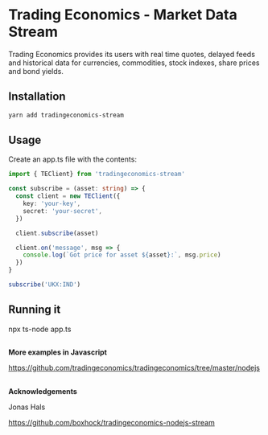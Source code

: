 # Trading Economics - Market Data Stream

Trading Economics provides its users with real time quotes, delayed feeds and historical data for currencies, commodities, stock indexes, share prices and bond yields. 


## Installation

```bash
yarn add tradingeconomics-stream
```

## Usage

Create an app.ts file with the contents:


```typescript
import { TEClient} from 'tradingeconomics-stream'

const subscribe = (asset: string) => {
  const client = new TEClient({
    key: 'your-key',
    secret: 'your-secret',
  })

  client.subscribe(asset)

  client.on('message', msg => {
    console.log(`Got price for asset ${asset}:`, msg.price)
  })
}

subscribe('UKX:IND')
```


## Running it

npx ts-node app.ts


##

**More examples in Javascript**


https://github.com/tradingeconomics/tradingeconomics/tree/master/nodejs

##


**Acknowledgements** 


Jonas Hals


https://github.com/boxhock/tradingeconomics-nodejs-stream



